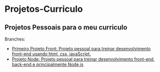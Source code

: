 <h1>Projetos-Curriculo</h1>
<h2>Projetos Pessoais para o meu curriculo</h2>

<p>Branches:
<ul>
  <li><a href="https://github.com/gustavo2207/Projetos-Curriculo/tree/Primeiro-Projeto-Front">Primeiro Projeto Front: Projeto pessoal para treinar desenvolvimento front-end usando html, css, javaScript.</a></li>
  <li><a href="https://github.com/gustavo2207/Projetos-Curriculo/tree/Projeto-node.js">Projeto Node: Projeto pessoal para treinar desenvolvimento front-end, back-end e principalmente Node.js</a></li>
</ul>
</p>
